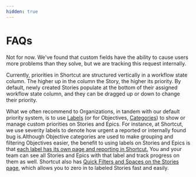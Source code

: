 ```yaml
---
hidden: true
---
```


# FAQs

Not for now. We've found that custom fields have the ability to cause users more problems than they solve, but we are tracking this request internally.&#x20;

Currently, priorities in Shortcut are structured vertically in a workflow state column. The higher up in the column the Story, the higher its priority. By default, newly created Stories populate at the bottom of their assigned workflow state column, and they can be dragged up or down to change their priority. &#x20;

What we often recommend to Organizations, in tandem with our default priority system, is to use [Labels](https://help.shortcut.com/hc/en-us/articles/205702619) (or for Objectives, [Categories](https://help.shortcut.com/hc/en-us/articles/360017754511)) to show or manage custom priorities on Stories and Epics. For instance, at Shortcut, we use severity labels to denote how urgent a reported or internally found bug is.Although Objective categories are used to make grouping and filtering Objectives easier, the benefit to using labels on Stories and Epics is that [each label has its own page and reporting in Shortcut.](https://help.shortcut.com/hc/en-us/articles/115003637163-The-Individual-Label-Page) You and your team can see all Stories and Epics with that label and track progress on them as well. Shortcut also has [Quick Filters and Spaces on the Stories page](https://help.shortcut.com/hc/en-us/articles/205587509-Quick-Filters-and-Filtering-By-User-Label-or-Keyword), which allows you to zero in to labeled Stories fast and easily.
